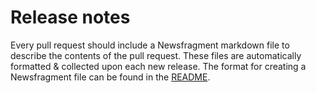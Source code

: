 # Release notes

Every pull request should include a Newsfragment markdown file to describe the contents of the pull request. These files are automatically formatted & collected upon each new release. The format for creating a Newsfragment file can be found in the [README](../newsfragments/README.md).
